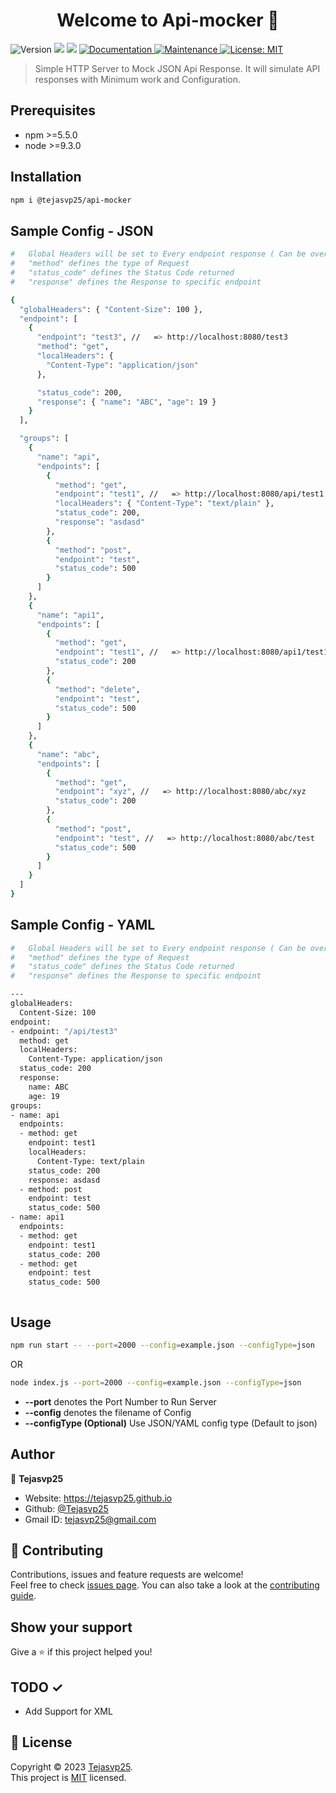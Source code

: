 <h1 align="center">Welcome to Api-mocker 👋</h1>
<p>
  <img alt="Version" src="https://img.shields.io/badge/version-1.0.1-blue.svg?cacheSeconds=2592000" />
  <img src="https://img.shields.io/badge/npm-%3E%3D5.5.0-blue.svg" />
  <img src="https://img.shields.io/badge/node-%3E%3D9.3.0-blue.svg" />
  <a href="https://github.com/Tejasvp25/Api-Mocker#readme" target="_blank">
    <img alt="Documentation" src="https://img.shields.io/badge/documentation-yes-brightgreen.svg" />
  </a>
  <a href="https://github.com/Tejasvp25/Api-Mocker/graphs/commit-activity" target="_blank">
    <img alt="Maintenance" src="https://img.shields.io/badge/Maintained%3F-yes-green.svg" />
  </a>
  <a href="https://github.com/Tejasvp25/Api-Mocker/blob/master/LICENSE" target="_blank">
    <img alt="License: MIT" src="https://img.shields.io/github/license/Tejasvp25/Api-mocker" />
  </a>
</p>

> Simple HTTP Server to Mock JSON Api Response. It will simulate API responses with Minimum work and Configuration.

## Prerequisites

- npm >=5.5.0
- node >=9.3.0

## Installation

```sh
npm i @tejasvp25/api-mocker
```

## Sample Config - JSON

```sh
#   Global Headers will be set to Every endpoint response ( Can be overidden by Local Header )
#   "method" defines the type of Request
#   "status_code" defines the Status Code returned
#   "response" defines the Response to specific endpoint

{
  "globalHeaders": { "Content-Size": 100 },
  "endpoint": [
    {
      "endpoint": "test3", //   => http://localhost:8080/test3
      "method": "get",
      "localHeaders": {
        "Content-Type": "application/json"
      },

      "status_code": 200,
      "response": { "name": "ABC", "age": 19 }
    }
  ],

  "groups": [
    {
      "name": "api",
      "endpoints": [
        {
          "method": "get",
          "endpoint": "test1", //   => http://localhost:8080/api/test1
          "localHeaders": { "Content-Type": "text/plain" },
          "status_code": 200,
          "response": "asdasd"
        },
        {
          "method": "post",
          "endpoint": "test",
          "status_code": 500
        }
      ]
    },
    {
      "name": "api1",
      "endpoints": [
        {
          "method": "get",
          "endpoint": "test1", //   => http://localhost:8080/api1/test1
          "status_code": 200
        },
        {
          "method": "delete",
          "endpoint": "test",
          "status_code": 500
        }
      ]
    },
    {
      "name": "abc",
      "endpoints": [
        {
          "method": "get",
          "endpoint": "xyz", //   => http://localhost:8080/abc/xyz
          "status_code": 200
        },
        {
          "method": "post",
          "endpoint": "test", //   => http://localhost:8080/abc/test
          "status_code": 500
        }
      ]
    }
  ]
}


```

## Sample Config - YAML

```sh
#   Global Headers will be set to Every endpoint response ( Can be overidden by Local Header )
#   "method" defines the type of Request
#   "status_code" defines the Status Code returned
#   "response" defines the Response to specific endpoint

---
globalHeaders:
  Content-Size: 100
endpoint:
- endpoint: "/api/test3"
  method: get
  localHeaders:
    Content-Type: application/json
  status_code: 200
  response:
    name: ABC
    age: 19
groups:
- name: api
  endpoints:
  - method: get
    endpoint: test1
    localHeaders:
      Content-Type: text/plain
    status_code: 200
    response: asdasd
  - method: post
    endpoint: test
    status_code: 500
- name: api1
  endpoints:
  - method: get
    endpoint: test1
    status_code: 200
  - method: get
    endpoint: test
    status_code: 500



```

## Usage

```sh
npm run start -- --port=2000 --config=example.json --configType=json
```

OR

```sh
node index.js --port=2000 --config=example.json --configType=json
```

- **--port** denotes the Port Number to Run Server
- **--config** denotes the filename of Config
- **--configType (Optional)** Use JSON/YAML config type (Default to json)

## Author

👤 **Tejasvp25**

- Website: https://tejasvp25.github.io
- Github: [@Tejasvp25](https://github.com/Tejasvp25)
- Gmail ID: tejasvp25@gmail.com

## 🤝 Contributing

Contributions, issues and feature requests are welcome!<br />Feel free to check [issues page](https://github.com/Tejasvp25/Api-Mocker/issues). You can also take a look at the [contributing guide](https://github.com/Tejasvp25/Api-Mocker/blob/master/CONTRIBUTING.md).

## Show your support

Give a ⭐️ if this project helped you!

## TODO ✓

- Add Support for XML

## 📝 License

Copyright © 2023 [Tejasvp25](https://github.com/Tejasvp25).<br />
This project is [MIT](https://github.com/Tejasvp25/Api-Mocker/blob/master/LICENSE) licensed.
